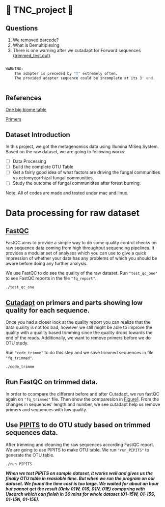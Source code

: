 # :evergreen_tree: TNC_project :mushroom: 
## Questions
1. We removed barcode?
2. What is Demultiplexing
3. There is one warning after we cutadapt for Forward sequences ([trimmed_test.out](trimmed_test.out)).

```bash

WARNING:
    The adapter is preceded by "T" extremely often.
    The provided adapter sequence could be incomplete at its 3' end.
    
```

## References
[One big biome table](https://www.biorxiv.org/content/biorxiv/suppl/2017/09/10/184960.DC1/184960-2.pdf)

[Primers](https://nature.berkeley.edu/brunslab/tour/primers.html#toc)

## Dataset Introduction
In this project, we got the metagenomics data using Illumina MiSeq System. Based on the raw dataset, we are going to following works:

- [ ] Data Processing
- [ ] Build the complete OTU Table
- [ ] Get a fairly good idea of what factors are driving the fungal communities vs ectomycorrhizal fungal communities.
- [ ] Study the outcome of fungal communitites after forest burning.

Note: All of codes are made and tested under mac and linux.

# Data processing for raw dataset

## [FastQC](https://www.bioinformatics.babraham.ac.uk/projects/fastqc/)

FastQC aims to provide a simple way to do some quality control checks on raw sequence data coming from high throughput sequencing pipelines. It provides a modular set of analyses which you can use to give a quick impression of whether your data has any problems of which you should be aware before doing any further analysis.

We use FastQC to do see the quality of the raw dataset. Run `"test_qc_one"` to see FastQC reports in the file `"fq_report"`.
```bash
./test_qc_one
```

## [Cutadapt](https://cutadapt.readthedocs.io/en/stable/) on primers and parts showing low quality for each sequence.

Once you had a closer look at the quality report you can realize that the data quality is not too bad, however we still might be able to improve the quality with a quality based trimming since the quality drops towards the end of the reads. Additionally, we want to remove primers before we do OTU study. 

Run `"code_trimme"` to do this step and we save trimmed sequences in file `"fq_trimmed"`.
```bash
./code_trimme
```

## Run FastQC on trimmed data.
In order to ccompare the different before and after Cutadapt, we run fastQC again on `"fq_trimmed"` file. Then show the comparesion in [Figure1](/result.pdf). From the changes in sequences' length and number, we see cutadapt help us remove primers and sequences with low quality.


## Use [PIPITS](https://github.com/hsgweon/pipits) to do OTU study based on trimmed sequences data.
After trimming and cleaning the raw sequences according FastQC report. We are going to use PIPITS to make OTU table. 
We run `"run_PIPITS"` to generate the OTU table.
```bash
./run_PIPITS
```
**_When we test PIPITS on sample dataset, it works well and gives us the finally OTU table in reasiable time. But when we run the program on our dataset. We found the time cost is too large. We waited for about an hour but cannot get the result (Only 01W, 01S, 01N, 01E) comparing with Usearch which can finish in 30 mins for whole dataset (01-15W, 01-15S, 01-15N, 01-15E)._**




